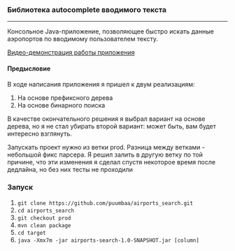 ### Библиотека autocomplete вводимого текста
___
Консольное Java-приложение, позволяющее быстро искать
данные аэропортов по вводимому пользователем тексту.

[Видео-демонстрация работы приложения](https://youtu.be/Sl24ddAjS5c)

#### Предысловие
В ходе написания приложения я пришел к двум реализациям:
1. На основе префиксного дерева
2. На основе бинарного поиска

В качестве окончательного решения я выбрал вариант на основе дерева, но я не стал убирать второй вариант: может быть, вам будет интересно взглянуть.

Запускать проект нужно из ветки prod. Разница между ветками - небольшой фикс парсера. Я решил залить в другую ветку по той причине, что эти изменения я сделал спустя некоторое время после дедлайна, но без них тесты не проходили

### Запуск
1. `git clone https://github.com/puumbaa/airports_search.git`
2. `cd airports_search` 
3. `git checkout prod`
4. `mvn clean package`
5. `cd target`
6. `java -Xmx7m -jar airports-search-1.0-SNAPSHOT.jar [column]`
